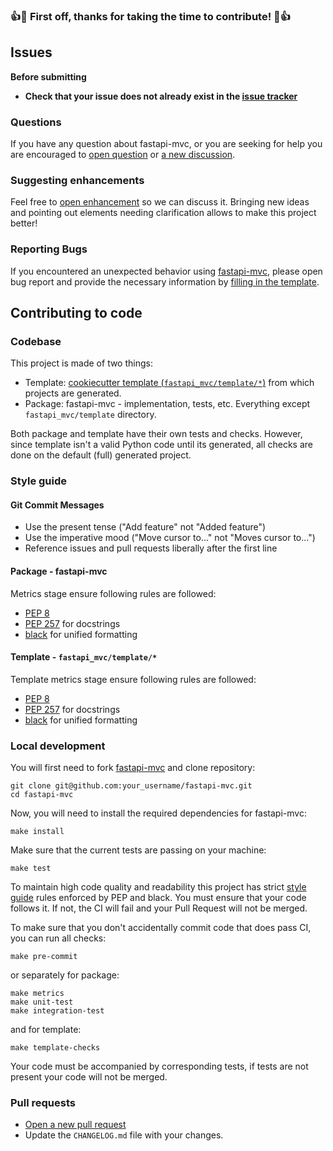 ### :+1::tada: First off, thanks for taking the time to contribute! :tada::+1:

## Issues

**Before submitting**
* **Check that your issue does not already exist in the [issue tracker](https://github.com/rszamszur/fastapi-mvc/issues)**

### Questions

If you have any question about fastapi-mvc, or you are seeking for help you are encouraged to [open question](https://github.com/rszamszur/fastapi-mvc/issues/new?assignees=&labels=question&template=question.md&title=) or [a new discussion](https://github.com/rszamszur/fastapi-mvc/discussions/new).

### Suggesting enhancements

Feel free to [open enhancement](https://github.com/rszamszur/fastapi-mvc/issues/new?assignees=&labels=enhancement%2C+triage&template=feature-request.md&title=) so we can discuss it. Bringing new ideas and pointing out elements needing clarification allows to make this project better!

### Reporting Bugs

If you encountered an unexpected behavior using [fastapi-mvc](https://github.com/rszamszur/fastapi-mvc), please open bug report and provide the necessary information by [filling in the template](https://github.com/rszamszur/fastapi-mvc/issues/new?assignees=&labels=bug%2C+triage&template=bug-report.md&title=).

## Contributing to code

### Codebase

This project is made of two things:
* Template: [cookiecutter template (`fastapi_mvc/template/*`)](https://github.com/rszamszur/fastapi-mvc/tree/master/fastapi_mvc/template) from which projects are generated.
* Package: fastapi-mvc - implementation, tests, etc. Everything except `fastapi_mvc/template` directory.

Both package and template have their own tests and checks. However, since template isn't a valid Python code until its generated, all checks are done on the default (full) generated project.

### Style guide

#### Git Commit Messages

* Use the present tense ("Add feature" not "Added feature")
* Use the imperative mood ("Move cursor to..." not "Moves cursor to...")
* Reference issues and pull requests liberally after the first line

#### Package - fastapi-mvc

Metrics stage ensure following rules are followed:
* [PEP 8](https://www.python.org/dev/peps/pep-0008/)
* [PEP 257](https://www.python.org/dev/peps/pep-0257/) for docstrings
* [black](https://github.com/psf/black) for unified formatting

#### Template - `fastapi_mvc/template/*`

Template metrics stage ensure following rules are followed:
* [PEP 8](https://www.python.org/dev/peps/pep-0008/)
* [PEP 257](https://www.python.org/dev/peps/pep-0257/) for docstrings
* [black](https://github.com/psf/black) for unified formatting

### Local development

You will first need to fork [fastapi-mvc](https://github.com/rszamszur/fastapi-mvc) and clone repository:
```shell
git clone git@github.com:your_username/fastapi-mvc.git
cd fastapi-mvc
```
Now, you will need to install the required dependencies for fastapi-mvc:
```shell
make install
```
Make sure that the current tests are passing on your machine:
```shell
make test
```
To maintain high code quality and readability this project has strict [style guide](#style-guide) rules enforced by PEP and black.
You must ensure that your code follows it. If not, the CI will fail and your Pull Request will not be merged.

To make sure that you don't accidentally commit code that does pass CI, you can run all checks:
```shell
make pre-commit
```
or separately for package:
```shell
make metrics
make unit-test
make integration-test
```
and for template:
```shell
make template-checks
```

Your code must be accompanied by corresponding tests, if tests are not present your code will not be merged.

### Pull requests

* [Open a new pull request](https://github.com/rszamszur/fastapi-mvc/compare)
* Update the `CHANGELOG.md` file with your changes.
